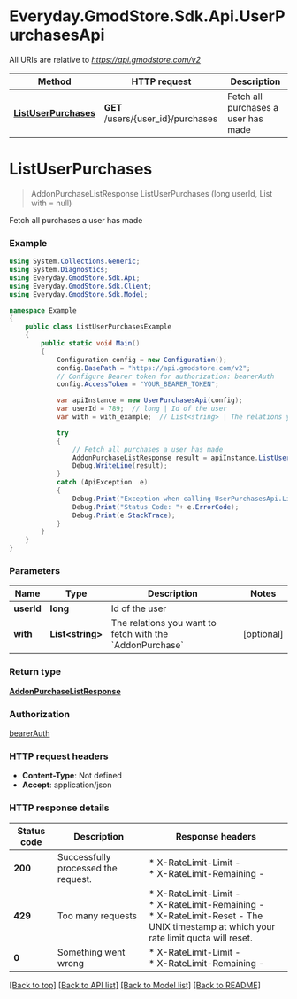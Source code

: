 # Everyday.GmodStore.Sdk.Api.UserPurchasesApi

All URIs are relative to *https://api.gmodstore.com/v2*

Method | HTTP request | Description
------------- | ------------- | -------------
[**ListUserPurchases**](UserPurchasesApi.md#listuserpurchases) | **GET** /users/{user_id}/purchases | Fetch all purchases a user has made


<a name="listuserpurchases"></a>
# **ListUserPurchases**
> AddonPurchaseListResponse ListUserPurchases (long userId, List<string> with = null)

Fetch all purchases a user has made

### Example
```csharp
using System.Collections.Generic;
using System.Diagnostics;
using Everyday.GmodStore.Sdk.Api;
using Everyday.GmodStore.Sdk.Client;
using Everyday.GmodStore.Sdk.Model;

namespace Example
{
    public class ListUserPurchasesExample
    {
        public static void Main()
        {
            Configuration config = new Configuration();
            config.BasePath = "https://api.gmodstore.com/v2";
            // Configure Bearer token for authorization: bearerAuth
            config.AccessToken = "YOUR_BEARER_TOKEN";

            var apiInstance = new UserPurchasesApi(config);
            var userId = 789;  // long | Id of the user
            var with = with_example;  // List<string> | The relations you want to fetch with the `AddonPurchase` (optional) 

            try
            {
                // Fetch all purchases a user has made
                AddonPurchaseListResponse result = apiInstance.ListUserPurchases(userId, with);
                Debug.WriteLine(result);
            }
            catch (ApiException  e)
            {
                Debug.Print("Exception when calling UserPurchasesApi.ListUserPurchases: " + e.Message );
                Debug.Print("Status Code: "+ e.ErrorCode);
                Debug.Print(e.StackTrace);
            }
        }
    }
}
```

### Parameters

Name | Type | Description  | Notes
------------- | ------------- | ------------- | -------------
 **userId** | **long**| Id of the user | 
 **with** | **List&lt;string&gt;**| The relations you want to fetch with the &#x60;AddonPurchase&#x60; | [optional] 

### Return type

[**AddonPurchaseListResponse**](AddonPurchaseListResponse.md)

### Authorization

[bearerAuth](../README.md#bearerAuth)

### HTTP request headers

 - **Content-Type**: Not defined
 - **Accept**: application/json


### HTTP response details
| Status code | Description | Response headers |
|-------------|-------------|------------------|
| **200** | Successfully processed the request. |  * X-RateLimit-Limit -  <br>  * X-RateLimit-Remaining -  <br>  |
| **429** | Too many requests |  * X-RateLimit-Limit -  <br>  * X-RateLimit-Remaining -  <br>  * X-RateLimit-Reset - The UNIX timestamp at which your rate limit quota will reset. <br>  |
| **0** | Something went wrong |  * X-RateLimit-Limit -  <br>  * X-RateLimit-Remaining -  <br>  |

[[Back to top]](#) [[Back to API list]](../README.md#documentation-for-api-endpoints) [[Back to Model list]](../README.md#documentation-for-models) [[Back to README]](../README.md)

